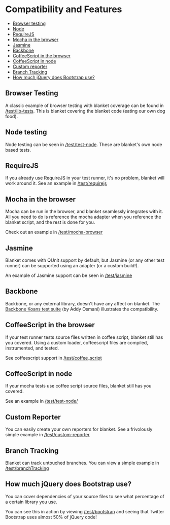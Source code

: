 # Compatibility and Features

* [Browser testing](#browser-testing)
* [Node](#node)
* [RequireJS](#requirejs)
* [Mocha in the browser](#mocha-in-the-browser)
* [Jasmine](#jasmine)
* [Backbone](#backbone)
* [CoffeeScript in the browser](#coffeescript-in-the-browser)
* [CoffeeScript in node](#coffeescript-in-node)
* [Custom reporter](#custom-reporter)
* [Branch Tracking](#branch-tracking)
* [How much jQuery does Bootstrap use?](#how-much-jquery-does-bootstrap-use?)


## Browser Testing

A classic example of browser testing with blanket coverage can be found in [/test/lib-tests](http://migrii.github.com/blanket/test/lib-tests/runner.html).  This is blanket covering the blanket code (eating our own dog food).


## Node testing

Node testing can be seen in [/test/test-node](https://github.com/Migrii/blanket/tree/master/test/test-node).  These are blanket's own node based tests.


## RequireJS

If you already use RequireJS in your test runner, it's no problem, blanket will work around it.
See an example in [/test/requirejs](http://migrii.github.com/blanket/test/requirejs/require_runner.html)


## Mocha in the browser

Mocha can be run in the browser, and blanket seamlessly integrates with it.  All you need to do is reference the mocha adapter when you reference the blanket script, and the rest is done for you.

Check out an example in [/test/mocha-browser](http://migrii.github.com/blanket/test/mocha-browser/adapter.html)


## Jasmine

Blanket comes with QUnit support by default, but Jasmine (or any other test runner) can be supported using an adapter (or a custom build!).

An example of Jasmine support can be seen in [/test/jasmine](http://migrii.github.com/blanket/test/jasmine/SpecRunner_data_adapter.html)


## Backbone

Backbone, or any external library, doesn't have any affect on blanket.  The [Backbone Koans test suite](http://migrii.github.com/blanket/test/backbone-koans/index.html) (by Addy Osmani) illustrates the compatibility.


## CoffeeScript in the browser

If your test runner tests source files written in coffee script, blanket still has you covered.  Using a custom loader, coffeescript files are compiled, instrumented, and tested.

See coffeescript support in [/test/coffee_script](http://migrii.github.com/blanket/test/coffee_script/index.html)


## CoffeeScript in node

If your mocha tests use coffee script source files, blanket still has you covered.

See an example in [/test/test-node/]()


## Custom Reporter

You can easily create your own reporters for blanket.  See a frivolously simple example in [/test/custom-reporter](http://migrii.github.com/blanket/test/custom-reporter/index.html)


## Branch Tracking

Blanket can track untouched branches.  You can view a simple example in [/test/branchTracking](http://migrii.github.com/blanket/test/branchTracking/branch_runner.html?coverage=true)


## How much jQuery does Bootstrap use?

You can cover dependencies of your source files to see what percentage of a certain library you use.

You can see this in action by viewing [/test/bootstrap](http://migrii.github.com/blanket/test/bootstrap/tests/index.html) and seeing that Twitter Bootstrap uses almost 50% of jQuery code!

